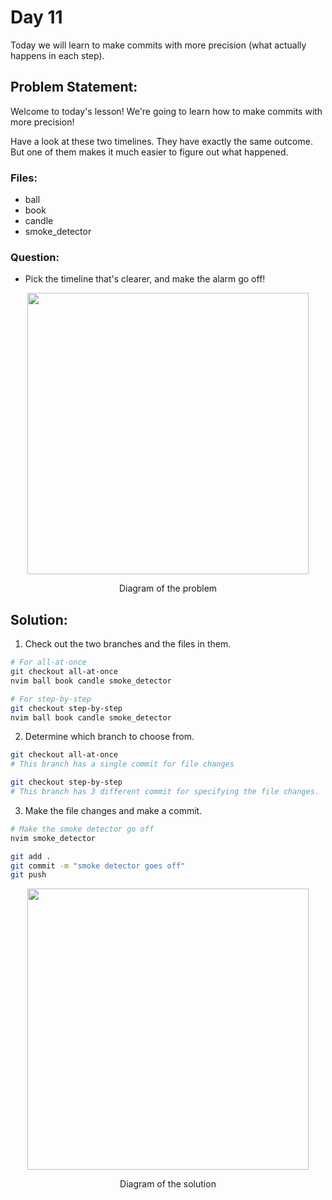 # Day 11

Today we will learn to make commits with more precision (what actually happens in each step).

## Problem Statement:
Welcome to today's lesson! We're going to learn how to make commits with more precision!

Have a look at these two timelines. They have exactly the same outcome. But one of them makes it much easier to figure out what happened.

### Files:
 - ball
 - book
 - candle
 - smoke_detector

### Question:
 - Pick the timeline that's clearer, and make the alarm go off!

<div align="center">
  <img src="https://github.com/ArnabKumarRoy02/Learn-git/assets/86621483/3e1e22ca-cfad-4fcd-8921-d4e4450c591a" width=450>
  <p>Diagram of the problem</p>
</div>

## Solution:

1. Check out the two branches and the files in them.
```bash
# For all-at-once
git checkout all-at-once
nvim ball book candle smoke_detector

# For step-by-step
git checkout step-by-step
nvim ball book candle smoke_detector
```

2. Determine which branch to choose from.
```bash
git checkout all-at-once
# This branch has a single commit for file changes

git checkout step-by-step
# This branch has 3 different commit for specifying the file changes.
```

3. Make the file changes and make a commit.
```bash
# Make the smoke detector go off
nvim smoke_detector

git add .
git commit -m "smoke detector goes off"
git push
```

<div align="center">
  <img src="https://github.com/ArnabKumarRoy02/Learn-git/assets/86621483/bb4de5a7-714b-488e-beae-6ec7d9c4d033" width=450>
  <p>Diagram of the solution</p>
</div>
